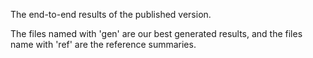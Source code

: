 The end-to-end results of the published version.

The files named with 'gen' are our best generated results, and the files name with 'ref' are the reference summaries.
